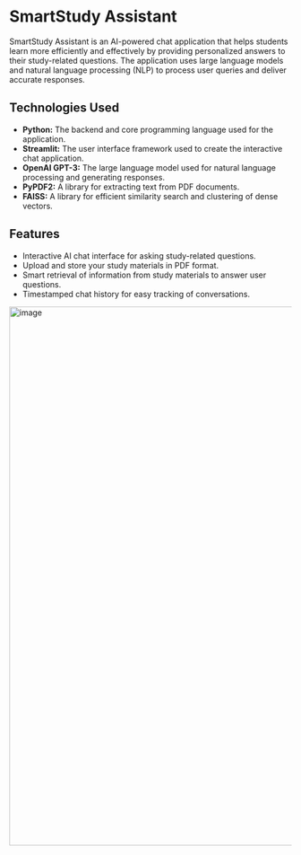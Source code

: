 # SmartStudy Assistant

SmartStudy Assistant is an AI-powered chat application that helps students learn more efficiently and effectively by providing personalized answers to their study-related questions. The application uses large language models and natural language processing (NLP) to process user queries and deliver accurate responses.

## Technologies Used

- **Python:** The backend and core programming language used for the application.
- **Streamlit:** The user interface framework used to create the interactive chat application.
- **OpenAI GPT-3:** The large language model used for natural language processing and generating responses.
- **PyPDF2:** A library for extracting text from PDF documents.
- **FAISS:** A library for efficient similarity search and clustering of dense vectors.


## Features

- Interactive AI chat interface for asking study-related questions.
- Upload and store your study materials in PDF format.
- Smart retrieval of information from study materials to answer user questions.
- Timestamped chat history for easy tracking of conversations.

<img width="960" alt="image" src="https://github.com/lakmalGitHub/SmartStudy-Assistant/assets/13462144/cea1fffe-2a07-4772-94b4-2f70bbe9c8c2">

